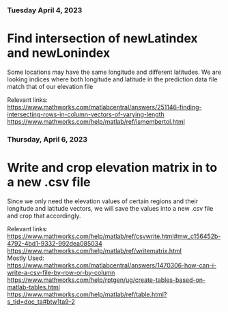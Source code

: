 ### Tuesday April 4, 2023 
# Find intersection of newLatindex and newLonindex
Some locations may have the same longitude and different latitudes. We are looking indices where both longitude and latitude in the prediction data file match that of our elevation file

Relevant links:
<br/> https://www.mathworks.com/matlabcentral/answers/251146-finding-intersecting-rows-in-column-vectors-of-varying-length
<br/> https://www.mathworks.com/help/matlab/ref/ismembertol.html

### Thursday, April 6, 2023
# Write and crop elevation matrix in to a new .csv file
Since we only need the elevation values of certain regions and their longitude and latitude vectors, we will save the values into a new .csv file and crop that accordingly.

Relevant links:
<br/> https://www.mathworks.com/help/matlab/ref/csvwrite.html#mw_c156452b-4792-4bd1-9332-992dea085034
<br/> https://www.mathworks.com/help/matlab/ref/writematrix.html
<br/>Mostly Used:
<br/>https://www.mathworks.com/matlabcentral/answers/1470306-how-can-i-write-a-csv-file-by-row-or-by-column
<br/>https://www.mathworks.com/help/rptgen/ug/create-tables-based-on-matlab-tables.html
<br/>https://www.mathworks.com/help/matlab/ref/table.html?s_tid=doc_ta#btw1ta9-2
